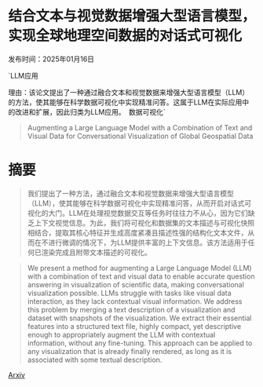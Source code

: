 # 结合文本与视觉数据增强大型语言模型，实现全球地理空间数据的对话式可视化

发布时间：2025年01月16日

`LLM应用

理由：该论文提出了一种通过融合文本和视觉数据来增强大型语言模型（LLM）的方法，使其能够在科学数据可视化中实现精准问答。这属于LLM在实际应用中的改进和扩展，因此归类为LLM应用。` `数据可视化`

> Augmenting a Large Language Model with a Combination of Text and Visual Data for Conversational Visualization of Global Geospatial Data

# 摘要

> 我们提出了一种方法，通过融合文本和视觉数据来增强大型语言模型（LLM），使其能够在科学数据可视化中实现精准问答，从而开启对话式可视化的大门。LLM在处理视觉数据交互等任务时往往力不从心，因为它们缺乏上下文视觉信息。为此，我们将可视化和数据集的文本描述与可视化快照相结合，提取其核心特征并生成高度紧凑且描述性强的结构化文本文件，从而在不进行微调的情况下，为LLM提供丰富的上下文信息。该方法适用于任何已渲染完成且附带文本描述的可视化。

> We present a method for augmenting a Large Language Model (LLM) with a combination of text and visual data to enable accurate question answering in visualization of scientific data, making conversational visualization possible. LLMs struggle with tasks like visual data interaction, as they lack contextual visual information. We address this problem by merging a text description of a visualization and dataset with snapshots of the visualization. We extract their essential features into a structured text file, highly compact, yet descriptive enough to appropriately augment the LLM with contextual information, without any fine-tuning. This approach can be applied to any visualization that is already finally rendered, as long as it is associated with some textual description.

[Arxiv](https://arxiv.org/abs/2501.09521)